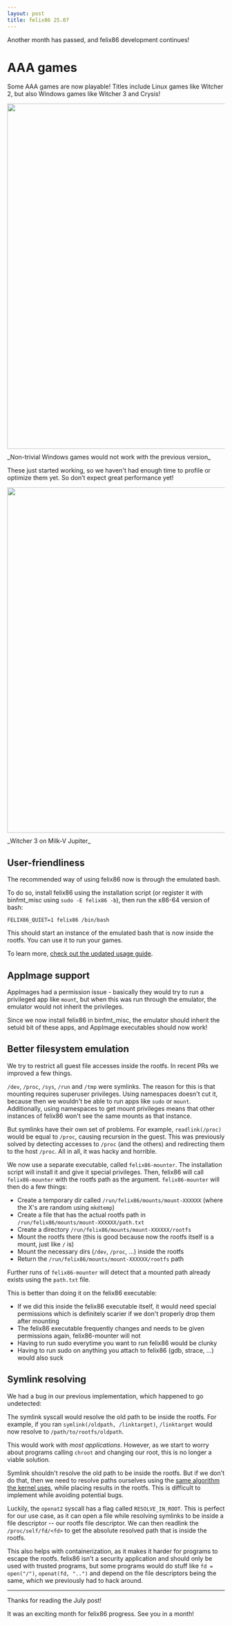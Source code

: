 ```yaml
---
layout: post
title: felix86 25.07
---
```


Another month has passed, and felix86 development continues!

# AAA games

Some AAA games are now playable! Titles include Linux games like Witcher 2, but also Windows games like Witcher 3 and Crysis!

<img src="{{ site.baseurl }}/images/crysis.png" width="800" style="display: block; margin: 10px auto"/>
_Non-trivial Windows games would not work with the previous version_

These just started working, so we haven't had enough time to profile or optimize them yet. So don’t expect great performance yet!

<img src="{{ site.baseurl }}/images/witcher3.png" width="800" style="display: block; margin: 10px auto"/>
_Witcher 3 on Milk-V Jupiter_

## User-friendliness

The recommended way of using felix86 now is through the emulated bash.

To do so, install felix86 using the installation script (or register it with binfmt_misc using `sudo -E felix86 -b`), then run the x86-64 version of bash:
```
FELIX86_QUIET=1 felix86 /bin/bash
```

This should start an instance of the emulated bash that is now inside the rootfs. You can use it to run your games.

To learn more, [check out the updated usage guide](https://github.com/OFFTKP/felix86/blob/master/docs/how-to-use.md).


## AppImage support

AppImages had a permission issue - basically they would try to run a privileged app like `mount`, but when this was run through the emulator, the emulator would not inherit the privileges.

Since we now install felix86 in binfmt_misc, the emulator should inherit the setuid bit of these apps, and AppImage executables should now work!

## Better filesystem emulation

We try to restrict all guest file accesses inside the rootfs. In recent PRs we improved a few things.

`/dev`, `/proc`, `/sys`, `/run` and `/tmp` were symlinks. The reason for this is that mounting requires superuser privileges. Using namespaces doesn't cut it, because then we wouldn't be able to run apps like `sudo` or `mount`. Additionally, using namespaces to get mount privileges means that other instances of felix86 won't see the same mounts as that instance.

But symlinks have their own set of problems.  For example, `readlink(/proc)` would be equal to `/proc`, causing recursion in the guest. This was previously solved by detecting accesses to `/proc` (and the others) and redirecting them to the host `/proc`. All in all, it was hacky and horrible.

We now use a separate executable, called `felix86-mounter`. The installation script will install it and give it special privileges. Then, felix86 will call `felix86-mounter` with the rootfs path as the argument. `felix86-mounter` will then do a few things:
- Create a temporary dir called `/run/felix86/mounts/mount-XXXXXX` (where the X's are random using `mkdtemp`)
- Create a file that has the actual rootfs path in `/run/felix86/mounts/mount-XXXXXX/path.txt`
- Create a directory `/run/felix86/mounts/mount-XXXXXX/rootfs`
- Mount the rootfs there (this is good because now the rootfs itself is a mount, just like `/` is)
- Mount the necessary dirs (`/dev`, `/proc`, ...) inside the rootfs
- Return the `/run/felix86/mounts/mount-XXXXXX/rootfs` path

Further runs of `felix86-mounter` will detect that a mounted path already exists using the `path.txt` file.

This is better than doing it on the felix86 executable:
- If we did this inside the felix86 executable itself, it would need special permissions which is definitely scarier if we don't properly drop them after mounting
- The felix86 executable frequently changes and needs to be given permissions again, felix86-mounter will not
- Having to run sudo everytime you want to run felix86 would be clunky
- Having to run sudo on anything you attach to felix86 (gdb, strace, ...) would also suck

## Symlink resolving

We had a bug in our previous implementation, which happened to go undetected:

The symlink syscall would resolve the old path to be inside the rootfs. For example, if you ran `symlink(/oldpath, /linktarget)`, `/linktarget` would now resolve to `/path/to/rootfs/oldpath`.

This would work with *most applications*. However, as we start to worry about programs calling `chroot` and changing our root, this is no longer a viable solution.

Symlink shouldn't resolve the old path to be inside the rootfs. But if we don't do that, then we need to resolve paths ourselves using the [same algorithm the kernel uses](https://man7.org/linux/man-pages/man7/path_resolution.7.html), while placing results in the rootfs. This is difficult to implement while avoiding potential bugs.

Luckily, the `openat2` syscall has a flag called `RESOLVE_IN_ROOT`. This is perfect for our use case, as it can open a file while resolving symlinks to be inside a file descriptor -- our rootfs file descriptor. We can then readlink the `/proc/self/fd/<fd>` to get the absolute resolved path that is inside the rootfs.

This also helps with containerization, as it makes it harder for programs to escape the rootfs. felix86 isn't a security application and should only be used with trusted programs, but some programs would do stuff like `fd = open("/")`, `openat(fd, "..")` and depend on the file descriptors being the same, which we previously had to hack around.

---

Thanks for reading the July post!

It was an exciting month for felix86 progress. See you in a month!

